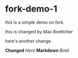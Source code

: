 # fork-demo-1
this is a simple demo on fork.

this is changed by Max Boettcher

here's another change 



**Changed** *Here* **Markdown** *Bold* 
